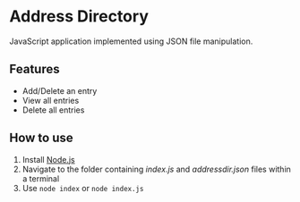 # Address Directory
JavaScript application implemented using JSON file manipulation.

## Features
- Add/Delete an entry
- View all entries
- Delete all entries

## How to use
1. Install [Node.js](https://nodejs.org/en/download/)
2. Navigate to the folder containing *index.js* and *addressdir.json* files within a terminal
3. Use `node index` or `node index.js`
